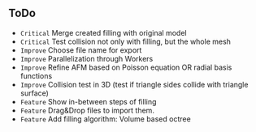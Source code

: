 ## ToDo

* `Critical` Merge created filling with original model
* `Critical` Test collision not only with filling, but the whole mesh
* `Improve` Choose file name for export
* `Improve` Parallelization through Workers
* `Improve` Refine AFM based on Poisson equation OR radial basis functions
* `Improve` Collision test in 3D (test if triangle sides collide with triangle surface)
* `Feature` Show in-between steps of filling
* `Feature` Drag&Drop files to import them.
* `Feature` Add filling algorithm: Volume based octree
